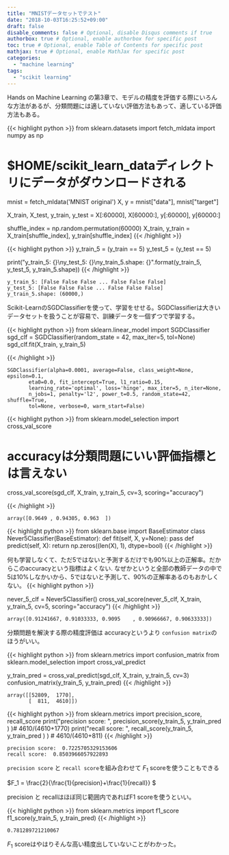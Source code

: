 ```yaml
---
title: "MNISTデータセットでテスト"
date: "2018-10-03T16:25:52+09:00"
draft: false
disable_comments: false # Optional, disable Disqus comments if true
authorbox: true # Optional, enable authorbox for specific post
toc: true # Optional, enable Table of Contents for specific post
mathjax: true # Optional, enable MathJax for specific post
categories:
  - "machine learning"
tags:
  - "scikit learning"
---
```


Hands on Machine Learning の第3章で、モデルの精度を評価する際にいろんな方法があるが、分類問題には適していない評価方法もあって、適している評価方法もある。

{{< highlight python >}}
from sklearn.datasets import fetch_mldata
import numpy as np

# $HOME/scikit_learn_dataディレクトリにデータがダウンロードされる
mnist = fetch_mldata('MNIST original') 
X, y = mnist["data"], mnist["target"]

X_train, X_test, y_train, y_test = X[:60000], X[60000:], y[:60000], y[60000:]

shuffle_index = np.random.permutation(60000)
X_train, y_train = X_train[shuffle_index], y_train[shuffle_index]
{{< /highlight >}}


{{< highlight python >}}
y_train_5 = (y_train == 5)
y_test_5 = (y_test == 5)

print("y_train_5: {}\ny_test_5: {}\ny_train_5.shape: {}".format(y_train_5, y_test_5, y_train_5.shape))
{{< /highlight >}}

```
y_train_5: [False False False ... False False False]
y_test_5: [False False False ... False False False]
y_train_5.shape: (60000,)

```

Scikit-LearnのSGDClassifierを使って、学習をせせる。SGDClassifierは大きいデータセットを扱うことが容易で、訓練データを一個ずつで学習する。

{{< highlight python >}}
from sklearn.linear_model import SGDClassifier
sgd_clf = SGDClassifier(random_state = 42, max_iter=5, tol=None)
sgd_clf.fit(X_train, y_train_5)

{{< /highlight >}}

```
SGDClassifier(alpha=0.0001, average=False, class_weight=None, epsilon=0.1,
       eta0=0.0, fit_intercept=True, l1_ratio=0.15,
       learning_rate='optimal', loss='hinge', max_iter=5, n_iter=None,
       n_jobs=1, penalty='l2', power_t=0.5, random_state=42, shuffle=True,
       tol=None, verbose=0, warm_start=False)

```


{{< highlight python >}}
from sklearn.model_selection import cross_val_score
# accuracyは分類問題にいい評価指標とは言えない
cross_val_score(sgd_clf, X_train, y_train_5, cv=3, scoring="accuracy")

{{< /highlight >}}

```
array([0.9649 , 0.94305, 0.963  ])
```

{{< highlight python >}}
from sklearn.base import BaseEstimator
class Never5Classifier(BaseEstimator):
    def fit(self, X, y=None):
        pass
    def predict(self, X):
        return np.zeros((len(X), 1), dtype=bool)
{{< /highlight >}}


何も学習しなくて、ただ5ではないと予測するだけでも90%以上の正解率。だからこのaccuracyという指標はよくない.
なぜかというと全部の教師データの中で5は10%しなかいから、5ではないと予測して、90%の正解率あるのもおかしくない。
{{< highlight python >}}

never_5_clf = Never5Classifier()
cross_val_score(never_5_clf, X_train, y_train_5, cv=5, scoring="accuracy")
{{< /highlight >}}

```
array([0.91241667, 0.91033333, 0.9095    , 0.90966667, 0.90633333])
```


分類問題を解決する際の精度評価は accuracyというより `confusion matrix`のほうがいい。

{{< highlight python >}}
from sklearn.metrics import confusion_matrix
from sklearn.model_selection import cross_val_predict

y_train_pred = cross_val_predict(sgd_clf, X_train, y_train_5, cv=3)
confusion_matrix(y_train_5, y_train_pred)
{{< /highlight >}}

```
array([[52809,  1770],
       [  811,  4610]])
```

{{< highlight python >}}
from sklearn.metrics import precision_score, recall_score
print("precision score: ", precision_score(y_train_5, y_train_pred )  )# 4610/(4610+1770)
print("recall score: ", recall_score(y_train_5, y_train_pred )  ) # 4610/(4610+811)
{{< /highlight >}}

```
precision score:  0.7225705329153606
recall score:  0.8503966057922893
```


`precision score` と `recall score`を組み合わせて $F_1$ scoreを使うこともできる

$F_1 = \frac{2}{\frac{1}{precision}+\frac{1}{recall}} $

precision と recallはほぼ同じ範囲内であればF1 scoreを使うといい。

{{< highlight python >}}
from sklearn.metrics import f1_score
f1_score(y_train_5, y_train_pred)
{{< /highlight >}}

```
0.781289721210067
```

$F_1$ scoreはやはりそんな高い精度出していないことがわかった。


